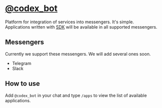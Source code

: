 # [@codex_bot](https://ifmo.su/bot)
Platform for integration of services into messengers. It's simple. Applications written with [SDK](https://github.com/codex-bot/sdk-python) will be available in all supported messengers.

## Messengers
Currently we support these messengers. We will add several ones soon.

- Telegram
- Slack

## How to use

Add `@codex_bot` in your chat and type `/apps` to view the list of available applications.

